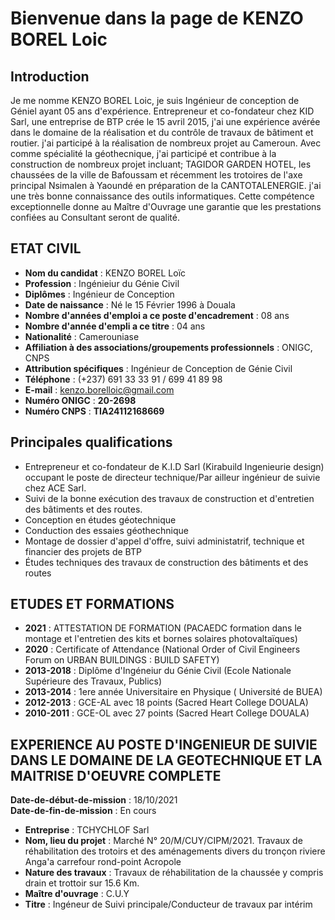 # Bienvenue dans la page de KENZO BOREL Loic

## Introduction

Je me nomme KENZO BOREL Loic, je suis Ingénieur de conception de Géniel ayant 05 ans d'expérience. Entrepreneur et co-fondateur chez KID Sarl, une entreprise de BTP crée le 15 avril 2015, j'ai une expérience avérée dans le domaine de la réalisation et du contrôle de travaux de bâtiment et routier. j'ai participé à la réalisation de nombreux projet au Cameroun. Avec comme spécialité la géothecnique, j'ai participé et contribue à la construction de nombreux projet incluant; TAGIDOR GARDEN HOTEL, les chaussées de la ville de Bafoussam et récemment les trotoires de l'axe principal Nsimalen à Yaoundé en préparation de la CANTOTALENERGIE. j'ai une très bonne connaissance des outils informatiques. Cette compétence exceptionnelle donne au Maître d'Ouvrage une garantie que les prestations confiées au Consultant seront de qualité.

## ETAT CIVIL 

* **Nom du candidat** : KENZO BOREL Loïc 
* **Profession** : Ingénieiur du Génie Civil 
* **Diplômes** : Ingénieur de Conception 
* **Date de naissance** : Né le 15 Février 1996 à Douala 
* **Nombre d'années d'emploi a ce poste d'encadrement** : 08 ans
* **Nombre d'année d'empli a ce titre** : 04 ans
* **Nationalité** : Camerouniase
* **Affiliation à des associations/groupements professionnels** : ONIGC, CNPS
* **Attribution spécifiques** : Ingénieur de Conception de Génie Civil
* **Téléphone** : (+237) 691 33 33 91 / 699 41 89 98
* **E-mail** : kenzo.borelloic@gmail.com
* **Numéro ONIGC** : **20-2698**
* **Numéro CNPS** : **TIA24112168669**

## Principales qualifications
* Entrepreneur et co-fondateur de K.I.D Sarl (Kirabuild Ingenieurie design) occupant le poste de directeur technique/Par ailleur ingénieur de suivie chez ACE Sarl.
* Suivi de la bonne exécution des travaux de construction et d'entretien des bâtiments et des routes.
* Conception en études géotechnique
* Conduction des essaies géothechnique
* Montage de dossier d'appel d'offre, suivi administatrif, technique et financier des projets de BTP
* Études techniques des travaux de construction des bâtiments et des routes 

## ETUDES ET FORMATIONS
* **2021** : ATTESTATION DE FORMATION (PACAEDC formation dans le montage et l'entretien des kits et bornes solaires photovaltaïques) 
* **2020** : Certificate of Attendance (National Order of Civil Engineers Forum on URBAN BUILDINGS : BUILD SAFETY) 
* **2013-2018** : Diplôme d'Ingéneiur du Génie Civil (Ecole Nationale Supérieure des Travaux, Publics) 
* **2013-2014** : 1ere année Universitaire en Physique ( Université de BUEA) 
* **2012-2013** : GCE-AL avec 18 points (Sacred Heart College DOUALA)
* **2010-2011** : GCE-OL avec 27 points (Sacred Heart College DOUALA)

## EXPERIENCE AU POSTE D'INGENIEUR DE SUIVIE DANS LE DOMAINE DE LA GEOTECHNIQUE ET LA MAITRISE D'OEUVRE COMPLETE
**Date-de-début-de-mission** : 18/10/2021    
**Date-de-fin-de-mission** : En cours
* **Entreprise** : TCHYCHLOF Sarl
* **Nom, lieu du projet** : Marché N° 20/M/CUY/CIPM/2021. Travaux de réhabilitation des trotoirs et des aménagements divers du tronçon riviere Anga'a carrefour rond-point Acropole
* **Nature des travaux** : Travaux de réhabilitation de la chaussée y compris drain et trottoir sur 15.6 Km.
* **Maître d'ouvrage** : C.U.Y
* **Titre** : Ingéneur de Suivi principale/Conducteur de travaux par intérim


